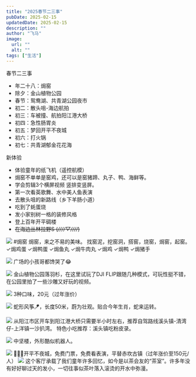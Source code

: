 ```yaml
---
title: "2025春节二三事"
pubDate: 2025-02-15
updatedDate: 2025-02-15
description: ""
author: "飞马"
image:
  url: ""
  alt: ""
tags: ["生活"]
---
```


春节二三事

- 年二十八：焗窑
- 除夕：金山植物公园
- 春节：鸳鸯湖、共青湖公园夜市
- 初二：散头咀-海边航拍
- 初三：车被撞、航拍阳江港大桥
- 初四：急性肠胃炎
- 初五：梦回开平不夜城
- 初六：打火锅
- 初七：共青湖郁金花花海

新体验

- 体验童年的纸飞机（遥控航模）
- 焗窑不单单是窑鸡，还可以是窑猪蹄、丸子、鸭、海鲜等。
- 学会剪辑3个横屏视频 竖排变竖屏。
- 第一次看英歌舞、水中美人鱼表演
- 去散头咀的新路线（乡下羊肠小道）
- 吃到了蚝蛋烧
- 发小家别树一格的装修风格
- 登上百年开平碉楼
- ~~在海边丛林拉野S (_////▽////_)~~

![](https://pub-f6568df0c58643a2bf2e7a9c9afa98b1.r2.dev/2025/02/15/17395903620384.jpg) #焗窑 焗窑，来之不易的美味。
找窑泥，挖窑洞，搭窑，烧窑，焗窑，起窑。
✓焗鸡蛋
✓焗鸭蛋
✓焗鱼丸
✓焗牛肉丸
✓焗鸡
✓焗鸭
✓焗猪手

![](https://pub-f6568df0c58643a2bf2e7a9c9afa98b1.r2.dev/2025/02/15/17395914849271.jpg)
广场的小孩哥都馋哭了😂

![](https://pub-f6568df0c58643a2bf2e7a9c9afa98b1.r2.dev/2025/02/15/17395919321166.jpg)
金山植物公园落羽杉，在这里试玩了DJI FLIP跟随几种模式，可玩性挺不错，在公园里拍了一些沙雕又好玩的视频。

![](https://pub-f6568df0c58643a2bf2e7a9c9afa98b1.r2.dev/2025/02/15/17395924492470.jpg)
3种口味，20元（过年涨价）

![](https://pub-f6568df0c58643a2bf2e7a9c9afa98b1.r2.dev/2025/02/15/17395955322630.jpg)
蛇形风筝🪁，长度50米，蔚为壮观。贴合今年生肖，蛇来运转。

![](https://pub-f6568df0c58643a2bf2e7a9c9afa98b1.r2.dev/2025/02/15/17395956191435.jpg)
从阳江市区开车到阳江港大桥只需要半小时左右，推荐自驾路线溪头镇-清湾仔-上洋镇一沙扒湾。
特色小吃推荐：溪头镇吃粉皮录。

![](https://pub-f6568df0c58643a2bf2e7a9c9afa98b1.r2.dev/2025/02/15/17395963246108.jpg)
中坚楼，外形酷似机器人。

![](https://pub-f6568df0c58643a2bf2e7a9c9afa98b1.r2.dev/2025/02/15/17395967258033.jpg)
🧜🏻‍♀️开平不夜城，免费门票，免费看表演，平替赤坎古镇（过年涨价至150元/人）
![](https://pub-f6568df0c58643a2bf2e7a9c9afa98b1.r2.dev/2025/02/15/17395969992428.jpg)
这个客厅承载了我们童年许多回忆，如今是以茶会友的“茶室”。许多年没有好好聊过天的发小，一切往事似茶叶落入滚烫的开水中弥漫。
